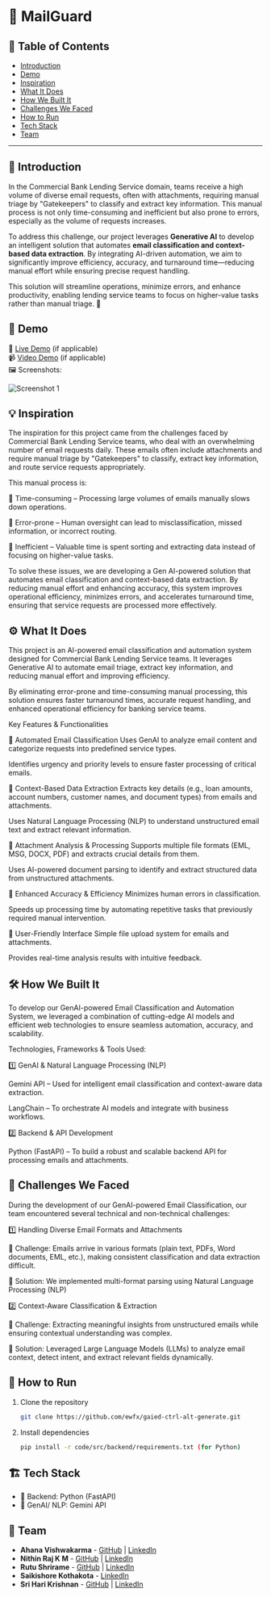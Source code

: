 # 🚀 MailGuard

## 📌 Table of Contents
- [Introduction](#introduction)
- [Demo](#demo)
- [Inspiration](#inspiration)
- [What It Does](#what-it-does)
- [How We Built It](#how-we-built-it)
- [Challenges We Faced](#challenges-we-faced)
- [How to Run](#how-to-run)
- [Tech Stack](#tech-stack)
- [Team](#team)

---

## 🎯 Introduction
In the Commercial Bank Lending Service domain, teams receive a high volume of diverse email requests, often with attachments, requiring manual triage by "Gatekeepers" to classify and extract key information. This manual process is not only time-consuming and inefficient but also prone to errors, especially as the volume of requests increases.  

To address this challenge, our project leverages **Generative AI** to develop an intelligent solution that automates **email classification and context-based data extraction**. By integrating AI-driven automation, we aim to significantly improve efficiency, accuracy, and turnaround time—reducing manual effort while ensuring precise request handling.  

This solution will streamline operations, minimize errors, and enhance productivity, enabling lending service teams to focus on higher-value tasks rather than manual triage. 🚀

## 🎥 Demo
🔗 [Live Demo](#) (if applicable)  
📹 [Video Demo](#) (if applicable)  
🖼️ Screenshots:

![Screenshot 1](link-to-image)

## 💡 Inspiration
The inspiration for this project came from the challenges faced by Commercial Bank Lending Service teams, who deal with an overwhelming number of email requests daily. These emails often include attachments and require manual triage by "Gatekeepers" to classify, extract key information, and route service requests appropriately.

This manual process is:

📌 Time-consuming – Processing large volumes of emails manually slows down operations.

📌 Error-prone – Human oversight can lead to misclassification, missed information, or incorrect routing.

📌 Inefficient – Valuable time is spent sorting and extracting data instead of focusing on higher-value tasks.

To solve these issues, we are developing a Gen AI-powered solution that automates email classification and context-based data extraction. By reducing manual effort and enhancing accuracy, this system improves operational efficiency, minimizes errors, and accelerates turnaround time, ensuring that service requests are processed more effectively.

## ⚙️ What It Does
This project is an AI-powered email classification and automation system designed for Commercial Bank Lending Service teams. It leverages Generative AI to automate email triage, extract key information, and reducing manual effort and improving efficiency.

By eliminating error-prone and time-consuming manual processing, this solution ensures faster turnaround times, accurate request handling, and enhanced operational efficiency for banking service teams.

Key Features & Functionalities

📌 Automated Email Classification
Uses GenAI to analyze email content and categorize requests into predefined service types.

Identifies urgency and priority levels to ensure faster processing of critical emails.

📌 Context-Based Data Extraction
Extracts key details (e.g., loan amounts, account numbers, customer names, and document types) from emails and attachments.

Uses Natural Language Processing (NLP) to understand unstructured email text and extract relevant information.

📌 Attachment Analysis & Processing
Supports multiple file formats (EML, MSG, DOCX, PDF) and extracts crucial details from them.

Uses AI-powered document parsing to identify and extract structured data from unstructured attachments.

📌 Enhanced Accuracy & Efficiency
Minimizes human errors in classification.

Speeds up processing time by automating repetitive tasks that previously required manual intervention.

📌 User-Friendly Interface
Simple file upload system for emails and attachments.

Provides real-time analysis results with intuitive feedback.

## 🛠️ How We Built It
To develop our GenAI-powered Email Classification and Automation System, we leveraged a combination of cutting-edge AI models and efficient web technologies to ensure seamless automation, accuracy, and scalability.

Technologies, Frameworks & Tools Used:

1️⃣ GenAI & Natural Language Processing (NLP)

Gemini API – Used for intelligent email classification and context-aware data extraction.

LangChain – To orchestrate AI models and integrate with business workflows.

2️⃣ Backend & API Development

Python (FastAPI) – To build a robust and scalable backend API for processing emails and attachments.

## 🚧 Challenges We Faced
During the development of our GenAI-powered Email Classification, our team encountered several technical and non-technical challenges:

1️⃣ Handling Diverse Email Formats and Attachments

🔹 Challenge: Emails arrive in various formats (plain text, PDFs, Word documents, EML, etc.), making consistent classification and data extraction difficult.

🔹 Solution: We implemented multi-format parsing using Natural Language Processing (NLP)

2️⃣ Context-Aware Classification & Extraction

🔹 Challenge: Extracting meaningful insights from unstructured emails while ensuring contextual understanding was complex.

🔹 Solution: Leveraged Large Language Models (LLMs) to analyze email context, detect intent, and extract relevant fields dynamically.

## 🏃 How to Run
1. Clone the repository  
   ```sh
   git clone https://github.com/ewfx/gaied-ctrl-alt-generate.git
   ```
2. Install dependencies  
   ```sh
   pip install -r code/src/backend/requirements.txt (for Python)
   ```

## 🏗️ Tech Stack
- 🔹 Backend: Python (FastAPI)
- 🔹 GenAI/ NLP: Gemini API

## 👥 Team
- **Ahana Vishwakarma** - [GitHub](https://github.com/ahanavish) | [LinkedIn](https://www.linkedin.com/in/ahanavish/)
- **Nithin Raj K M** - [GitHub](https://github.com/nithinrajkm) | [LinkedIn](https://www.linkedin.com/in/nithinrajkm/)
- **Rutu Shrirame** - [GitHub](https://github.com/rutu1012) | [LinkedIn](https://www.linkedin.com/in/rutushrirame/)
- **Saikishore Kothakota** - [LinkedIn](https://www.linkedin.com/in/saikishore-kothakota-3637ab83/)
- **Sri Hari Krishnan** - [GitHub](https://github.com/Sri1263) | [LinkedIn](https://www.linkedin.com/in/sri-hari-krishnan/)
